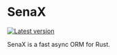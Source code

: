 # SenaX
[![Latest version](https://img.shields.io/crates/v/senax.svg)](https://crates.io/crates/senax)

SenaX is a fast async ORM for Rust.

